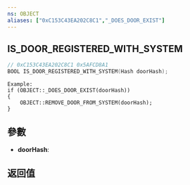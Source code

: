```yaml
---
ns: OBJECT
aliases: ["0xC153C43EA202C8C1","_DOES_DOOR_EXIST"]
---
```

## IS_DOOR_REGISTERED_WITH_SYSTEM

```c
// 0xC153C43EA202C8C1 0x5AFCD8A1
BOOL IS_DOOR_REGISTERED_WITH_SYSTEM(Hash doorHash);
```

```
Example:  
if (OBJECT::_DOES_DOOR_EXIST(doorHash))  
{  
    OBJECT::REMOVE_DOOR_FROM_SYSTEM(doorHash);  
}  
```

## 參數
* **doorHash**: 

## 返回值
